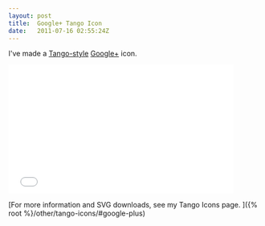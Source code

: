 ```yaml
---
layout: post
title:  Google+ Tango Icon
date:   2011-07-16 02:55:24Z
---
```


I've made a [Tango-style](https://en.wikipedia.org/wiki/Tango_Desktop_Project)
[Google+](https://en.wikipedia.org/wiki/Google%2B) icon.

<iframe src="//uploads.s.zeid.me/tango-icons/display.php?icon=Google-Plus" style="width: 448px; height: 256px; overflow: hidden; border-style: none;">
 Go to https://uploads.s.zeid.me/tango-icons/display.php?icon=Google-Plus to
 preview the icon.
</iframe>

[For more information and SVG downloads, see my Tango Icons page.
]({% root %}/other/tango-icons/#google-plus)
